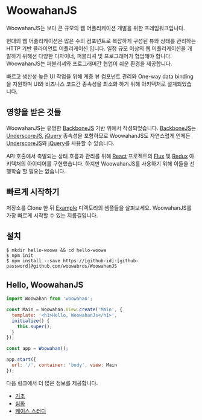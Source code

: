 # WoowahanJS

WoowahanJS는 보다 큰 규모의 웹 어플리케이션 개발을 위한 프레임워크입니다.

현대의 웹 어플리케이션은 많은 수의 컴포넌트로 복잡하게 구성된 뷰와 상태를 관리하는 HTTP 기반 클라이언트 어플리케이션 입니다.
일정 규모 이상의 웹 어플리케이션을 개발하기 위해선 다양한 디자이너, 퍼블리셔 및 프로그래머가 협업해야 합니다.
WoowahanJS는 퍼블리셔와 프로그래머간 협업이 쉬운 환경을 제공합니다.

빠르고 생산성 높은 UI 작업을 위해 계층 뷰 컴포넌트 관리와 One-way data binding을 지원하며 UI와 비즈니스 코드간 종속성을 최소화 하기 위해 아키텍처로 설계되었습니다.

## 영향을 받은 것들

WoowahanJS는 유명한 [BackboneJS](http://backbonejs.org) 기반 위에서 작성되었습니다. [BackboneJS](http://backbonejs.org)는 [UnderscoreJS](http://underscorejs.org), [jQuery](http://jquery.com) 종속성을 포함하므로 WoowahanJS도 자연스럽게 언제든 [UnderscoreJS](http://underscorejs.org)와 [jQuery](http://jquery.com)를 사용할 수 있습니다.

API 호출에서 촉발되는 상태 흐름과 관리를 위해 [React](https://facebook.github.io/react/) 프로젝트의 [Flux](https://facebook.github.io/flux) 및 [Redux](http://redux.js.org) 아키텍처의 아이디어를 구현했습니다. 하지만 WoowahanJS를 사용하기 위해 이들을 선행학습 할 필요는 없습니다.

## 빠르게 시작하기

저장소를 Clone 한 뒤 [Example](https://github.com/ibare/WoowahanJS/tree/develop/examples) 디렉토리의 셈플들을 살펴보세요. WoowahanJS를 가장 빠르게 시작할 수 있는 지름길입니다.

## 설치

```
$ mkdir hello-woowa && cd hello-woowa
$ npm init
$ npm install --save https://[github-id]:[github-password]@github.com/woowabros/WoowahanJS
```

## Hello, WoowahanJS

```Javascript
import Woowahan from 'woowahan';

const Main = Woowahan.View.create('Main', {
  template: '<h1>Hello, WoowahanJs</h1>',
  initialize() {
    this.super();
  }
});

const app = Woowahan();

app.start({
  url: '/', container: 'body', view: Main
});
```

다음 링크에서 더 많은 정보를 제공합니다.

* [기초](./docs/basic.md)
* [심화](./docs/advanced.md)
* [케이스 스터디](./docs/case-study.md)
